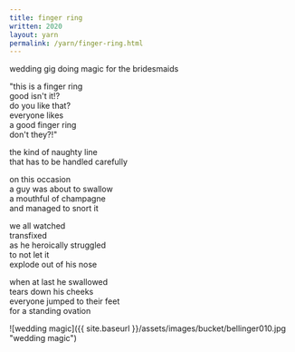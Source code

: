 ```yaml
---
title: finger ring 
written: 2020
layout: yarn
permalink: /yarn/finger-ring.html
---
```


<div class="poem">
wedding gig  
doing magic  
for the bridesmaids  


"this is a finger ring  
good isn't it!?  
do you like that?  
everyone likes  
a good finger ring  
don't they?!"  


the kind of naughty line  
that has to be handled carefully  


on this occasion  
a guy was about to swallow  
a mouthful of champagne  
and managed to snort it  


we all watched  
transfixed  
as he heroically struggled  
to not let it  
explode out of his nose  


when at last he swallowed  
tears down his cheeks  
everyone jumped to their feet  
for a standing ovation
</div>

![wedding magic]({{ site.baseurl }}/assets/images/bucket/bellinger010.jpg "wedding magic")
